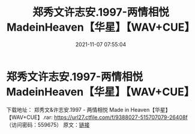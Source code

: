 ﻿---
title: 郑秀文许志安.1997-两情相悦MadeinHeaven【华星】【WAV+CUE】
date: 2021-11-07 07:55:04
categories: WAV车载音乐、镜像
tags: 华语中文
---
# 郑秀文许志安.1997-两情相悦MadeinHeaven【华星】【WAV+CUE】

下载地址：
郑秀文&许志安.1997 - 两情相悦 Made in
Heaven【华星】【WAV+CUE】.rar: https://url27.ctfile.com/f/9388027-515707079-26408f
（访问密码：559675）
原文：[链接](https://blog.sina.com.cn/s/blog_1647c7e7601030uqz.html)
